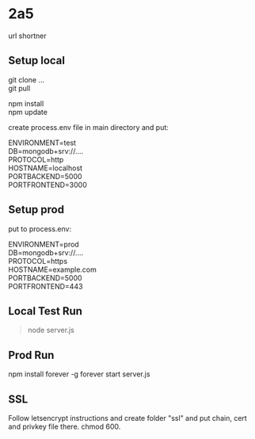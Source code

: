 # 2a5
url shortner  

## Setup local

git clone ...  
git pull  
  
npm install  
npm update  

create process.env file in main directory and put:

ENVIRONMENT=test  
DB=mongodb+srv://....  
PROTOCOL=http  
HOSTNAME=localhost  
PORTBACKEND=5000  
PORTFRONTEND=3000  

## Setup prod

put to process.env:

ENVIRONMENT=prod  
DB=mongodb+srv://....  
PROTOCOL=https  
HOSTNAME=example.com  
PORTBACKEND=5000  
PORTFRONTEND=443  

## Local Test Run
> node server.js

## Prod Run
npm install forever -g
forever start server.js

## SSL

Follow letsencrypt instructions and create folder "ssl" and put chain, cert and privkey file there. chmod 600.
